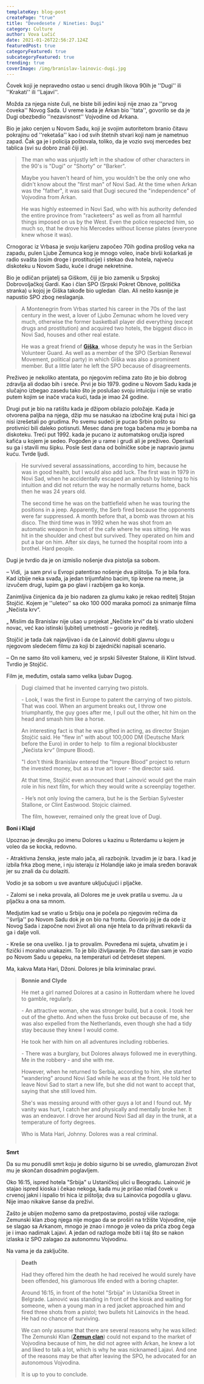```yaml
---
templateKey: blog-post
createPage: "true"
title: "Devedesete / Nineties: Dugi"
category: Culture
author: Vova Lučić
date: 2021-01-26T22:56:27.124Z
featuredPost: true
categoryFeatured: true
subcategoryFeatured: true
trending: true
coverImage: /img/branislav-lainovic-dugi.jpg
---
```

Čovek koji je nepravedno ostao u senci drugih likova 90ih je ''Dugi'' ili ''Krakati'' ili ‘'Lajavi''.

Možda za njega niste čuli, ne biste bili jedini koji nije znao za ''prvog čoveka'' Novog Sada. U vreme kada je Arkan bio ''tata'', govorilo se da je Dugi obezbedio ''nezavisnost'' Vojvodine od Arkana.

Bio je jako cenjen u Novom Sadu, koji je svojim autoritetom branio čitavu pokrajinu od ''reketaša'' kao i od svih štetnih stvari koji nam je nametnuo zapad. Čak ga je i policija poštovala, toliko, da je vozio svoj mercedes bez tablica (svi su dobro znali čiji je).

> The man who was unjustly left in the shadow of other characters in the 90's is "Dugi" or "Shorty" or "Barker".
>
> Maybe you haven't heard of him, you wouldn't be the only one who didn't know about the "first man" of Novi Sad. At the time when Arkan was the "father", it was said that Dugi secured the "independence" of Vojvodina from Arkan.
>
> He was highly esteemed in Novi Sad, who with his authority defended the entire province from "racketeers" as well as from all harmful things imposed on us by the West. Even the police respected him, so much so, that he drove his Mercedes without license plates (everyone knew whose it was).

Crnogorac iz Vrbasa je svoju karijeru započeo 70ih godina prošlog veka na zapadu, pulen Ljube Zemunca kog je mnogo voleo, inače bivši košarkaš je radio svašta (osim droge i prostitucije) i stekao dva hotela, najveću diskoteku u Novom Sadu, kuće i druge nekretnine.

Bio je odličan prijatelj sa Giškom, čiji je bio zamenik u Srpskoj Dobrovoljačkoj Gardi. Kao i član SPO (Srpski Pokret Obnove, politička stranka) u kojoj je Giška takođe bio ugledan  član. Ali nešto kasnije je napustio SPO zbog neslaganja.

> A Montenegrin from Vrbas started his career in the 70s of the last century in the west, a lover of Ljubo Zemunac whom he loved very much, otherwise the former basketball player did everything (except drugs and prostitution) and acquired two hotels, the biggest disco in Novi Sad, houses and other real estate.
>
> He was a great friend of **[Giška](https://www.runbgd.com/post/devedesete-nineties-gi%C5%A1ka/)**, whose deputy he was in the Serbian Volunteer Guard. As well as a member of the SPO (Serbian Renewal Movement, political party) in which Giška was also a prominent member. But a little later he left the SPO because of disagreements.

Preživeo je nekoliko atentata, po njegovim rečima zato što je bio dobrog zdravlja ali dodao bih i sreće. Prvi je bio 1979. godine u Novom Sadu kada je slučajno izbegao zasedu tako što je poslušao svoju intuiciju i nije se vratio putem kojim se inače vraća kući, tada je imao 24 godine.

Drugi put je bio na ratištu kada je džipom obilazio položaje. Kada je otvorena paljba na njega, džip mu se nasukao na izbočine kraj puta i hici ga nisi izrešetali po grudima. Po svemu sudeći je pucao Srbin pošto su protivnici bili daleko potisnuti. Mesec dana pre toga bačena mu je bomba na diskoteku. Treći put 1992. kada je pucano iz automatskog oružja ispred kafića u kojem je sedeo. Pogođen je u rame i grudi ali je preživeo. Operisali su ga i stavili mu šipku. Posle šest dana od bolničke sobe je napravio javnu kuću. Tvrde ljudi.

> He survived several assassinations, according to him, because he was in good health, but I would also add luck. The first was in 1979 in Novi Sad, when he accidentally escaped an ambush by listening to his intuition and did not return the way he normally returns home, back then he was 24 years old.
>
> The second time he was on the battlefield when he was touring the positions in a jeep. Apparently, the Serb fired because the opponents were far suppressed. A month before that, a bomb was thrown at his disco. The third time was in 1992 when he was shot from an automatic weapon in front of the cafe where he was sitting. He was hit in the shoulder and chest but survived. They operated on him and put a bar on him. After six days, he turned the hospital room into a brothel. Hard people.

Dugi je tvrdio da je on izmislio nošenje dva pistolja sa sobom.

– Vidi,  ja sam prvi u Evropi patentirao nošenje dva pištolja. To je bila fora. Kad izbije neka svađa, ja jedan trijumfalno bacim, tip krene na mene, ja izvučem drugi, lupim ga po glavi i razbijem ga ko konja.

Zanimljiva činjenica da je bio nadaren za glumu kako je rekao reditelj Stojan Stojčić. Kojem je ''uleteo'' sa oko 100 000 maraka pomoći za snimanje filma „Nečista krv“.

„ Mislim da Branislav nije ušao u projekat „Nečiste krvi“ da bi vratio uloženi novac, već kao istinski ljubitelj umetnosti – govorio je reditelj.

Stojčić je tada čak najavljivao i da će Lainović dobiti glavnu ulogu u njegovom sledećem filmu za koji bi zajednički napisali scenario.

– On ne samo što voli kameru, već je srpski Silvester Stalone, ili Klint Istvud. Tvrdio je Stojčić.

Film je, međutim, ostala samo velika ljubav Dugog.

> Dugi claimed that he invented carrying two pistols.
>
> \- Look, I was the first in Europe to patent the carrying of two pistols. That was cool. When an argument breaks out, I throw one triumphantly, the guy goes after me, I pull out the other, hit him on the head and smash him like a horse.
>
> An interesting fact is that he was gifted in acting, as director Stojan Stojčić said. He "flew in" with about 100,000 DM (Deutsche Mark before the Euro) in order to help  to film a regional blockbuster „Nečista krv“ (Impure Blood).
>
> "I don't think Branislav entered the "Impure Blood” project to return the invested money, but as a true art lover - the director said.
>
> At that time, Stojčić even announced that Lainović would get the main role in his next film, for which they would write a screenplay together.
>
> \- He’s not only loving the camera, but he is the Serbian Sylvester Stallone, or Clint Eastwood. Stojcic claimed.
>
> The film, however, remained only the great love of Dugi.

**Boni i Klajd**

Upoznao je devojku po imenu Dolores u kazinu u Roterdamu u kojem je voleo da se kocka, redovno.

\- Atraktivna ženska, jeste malo jača, ali razbojnik. Izvadim je iz bara. I kad je izbila frka zbog mene, i nju isteraju iz Holandije iako je imala sređen boravak jer su znali da ću dolaziti.

Vodio je sa sobom u sve avanture uključujući i pljačke.

\- Zalomi se i neka provala, ali Dolores me je uvek pratila u svemu. Ja u pljačku a ona sa mnom.

Medjutim kad se vratio u Srbiju ona je počela po njegovim rečima da ''švrlja'' po Novom Sadu dok je on bio na frontu. Govorio joj je da ode iz Novog Sada i započne novi život ali ona nije htela to da prihvati rekavši da ga i dalje voli. 

\- Kreše se ona uveliko. I ja to provalim. Povređena mi sujeta, uhvatim je i fizički i moralno unakazim. To je bilo iživljavanje. Po čitav dan sam je vozio po Novom Sadu u gepeku, na temperaturi od četrdeset stepeni.

Ma, kakva Mata Hari, Džoni. Dolores je bila kriminalac pravi.

> **Bonnie and Clyde**
>
> He met a girl named Dolores at a casino in Rotterdam where he loved to gamble, regularly.
>
> \- An attractive woman, she was stronger build, but a cook. I took her out of the ghetto. And when the fuss broke out because of me, she was also expelled from the Netherlands, even though she had a tidy stay because they knew I would come.
>
> He took her with him on all adventures including robberies.
>
> \- There was a burglary, but Dolores always followed me in everything. Me in the robbery - and she with me.
>
> However, when he returned to Serbia, according to him, she started "wandering" around Novi Sad while he was at the front. He told her to leave Novi Sad to start a new life, but she did not want to accept that, saying that she still loved him.
>
> She's was messing around with other guys a lot and I found out. My vanity was hurt, I catch her and physically and mentally broke her. It was an endeavor. I drove her around Novi Sad all day in the trunk, at a temperature of forty degrees.
>
> Who is Mata Hari, Johnny. Dolores was a real criminal.                                                  

**Smrt**

Da su mu ponudili smrt koju je dobio sigurno bi se uvredio, glamurozan život mu je skončan dosadnim poglavljem. 

Oko 16:15, ispred hotela "Srbija" u Ustaničkoj ulici u Beogradu. Lainović je stajao ispred kioska i čekao nekoga, kada mu je prišao mlad čovek u crvenoj jakni i ispalio tri hica iz pištolja; dva su Lainovića pogodila u glavu. Nije imao nikakve šanse da preživi.

Zašto je ubijen možemo samo da pretpostavimo, postoji više razloga: Zemunski klan zbog njega nije mogao da se proširi na tržište Vojvodine, nije se slagao sa Arkanom, mnogo je znao i mnogo je voleo da priča zbog čega je i imao nadimak Lajavi. A jedan od razloga može biti i taj što se nakon izlaska iz SPO zalagao za autonomnu Vojvodinu. 

Na vama je da zaključite.

> **Death**
>
> Had they offered him the death he had received he would surely have been offended, his glamorous life ended with a boring chapter.
>
> Around 16:15, in front of the hotel "Srbija" in Ustanička Street in Belgrade. Lainović was standing in front of the kiosk and waiting for someone, when a young man in a red jacket approached him and fired three shots from a pistol; two bullets hit Lainovićs in the head. He had no chance of surviving.
>
> We can only assume that there are several reasons why he was killed: The Zemunski Klan (**[Zemun clan](https://en.wikipedia.org/wiki/Zemun_Clan)**) could not expand to the market of Vojvodina because of him, he did not agree with Arkan, he knew a lot and liked to talk a lot, which is why he was nicknamed Lajavi. And one of the reasons may be that after leaving the SPO, he advocated for an autonomous Vojvodina.
>
> It is up to you to conclude.